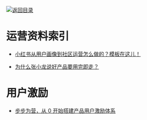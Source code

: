 [![返回目录](https://parg.co/UGo)](https://parg.co/b4z) 
 
 
 
 
# 运营资料索引

- [小红书从用户画像到社区运营怎么做的？模板在这儿！](http://www.tuicool.com/articles/jInQnmv)

- [为什么张小龙说好产品要用完即走？](http://www.tuicool.com/articles/aMJjeiq)



# 用户激励
- [步步为营，从 0 开始搭建产品用户激励体系](http://36kr.com/p/532208.html)
